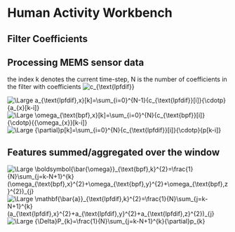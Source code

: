 # Human Activity Workbench

## Filter Coefficients

## Processing MEMS sensor data

the index k denotes the current time-step, N is the number of coefficients in the filter with coefficients <img src="https://latex.codecogs.com/svg.latex?\small&space;c_{\text{lpfdif}}" title="c_{\text{lpfdif}}" />



<img src="https://latex.codecogs.com/svg.latex?\Large&space;a_{\text{lpfdif},x}[k]=\sum_{i=0}^{N-1}{c_{\text{lpfdif}}[i]}{\cdotp}{a_{x}[k-i]}" title="\Large a_{\text{lpfdif},x}[k]=\sum_{i=0}^{N-1}{c_{\text{lpfdif}}[i]}{\cdotp}{a_{x}[k-i]}" />

<img src="https://latex.codecogs.com/svg.latex?\Large&space;\omega_{\text{bpf},x}[k]=\sum_{i=0}^{N-1}{c_{\text{bpf}}[i]}{\cdotp}{{\omega_{x}}[k-i]}" title="\Large \omega_{\text{bpf},x}[k]=\sum_{i=0}^{N}{c_{\text{bpf}}[i]}{\cdotp}{{\omega_{x}}[k-i]}" />

<img src="https://latex.codecogs.com/svg.latex?\Large&space;{\partial}p[k]=\sum_{i=0}^{N-1}{c_{\text{lpfdif}}[i]}{\cdotp}{p[k-i]}" title="\Large {\partial}p[k]=\sum_{i=0}^{N}{c_{\text{lpfdif}}[i]}{\cdotp}{p[k-i]}" />

## Features summed/aggregated over the window

<img src="https://latex.codecogs.com/svg.latex?\Large&space;\boldsymbol{\bar{\omega}}_{\text{bpf},k}^{2}=\frac{1}{N}\sum_{j=k-N+1}^{k}(\omega_{\text{bpf},x}^{2}+\omega_{\text{bpf},y}^{2}+\omega_{\text{bpf},z}^{2})_{j}" title="\Large \boldsymbol{\bar{\omega}}_{\text{bpf},k}^{2}=\frac{1}{N}\sum_{j=k-N+1}^{k}(\omega_{\text{bpf},x}^{2}+\omega_{\text{bpf},y}^{2}+\omega_{\text{bpf},z}^{2})_{j}" />

<img src="https://latex.codecogs.com/svg.latex?\Large&space;\mathbf{\bar{a}}_{\text{lpfdif},k}^{2}=\frac{1}{N}\sum_{j=k-N+1}^{k}(a_{\text{lpfdif},x}^{2}+a_{\text{lpfdif},y}^{2}+a_{\text{lpfdif},z}^{2})_{j}" title="\Large \mathbf{\bar{a}}_{\text{lpfdif},k}^{2}=\frac{1}{N}\sum_{j=k-N+1}^{k}(a_{\text{lpfdif},x}^{2}+a_{\text{lpfdif},y}^{2}+a_{\text{lpfdif},z}^{2})_{j}" />

<img src="https://latex.codecogs.com/svg.latex?\Large&space;{\Delta}P_{k}=\frac{1}{N}\sum_{j=k-N+1}^{k}{\partial}p_{k}" title="\Large {\Delta}P_{k}=\frac{1}{N}\sum_{j=k-N+1}^{k}{\partial}p_{k}" />

  

